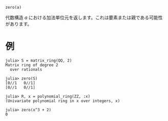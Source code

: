 ```
zero(a)
```

代数構造 $a$ における加法単位元を返します。これは要素または親である可能性があります。

# 例

```jldoctest
julia> S = matrix_ring(QQ, 2)
Matrix ring of degree 2
  over rationals

julia> zero(S)
[0//1   0//1]
[0//1   0//1]

julia> R, x = polynomial_ring(ZZ, :x)
(Univariate polynomial ring in x over integers, x)

julia> zero(x^3 + 2)
0
```
